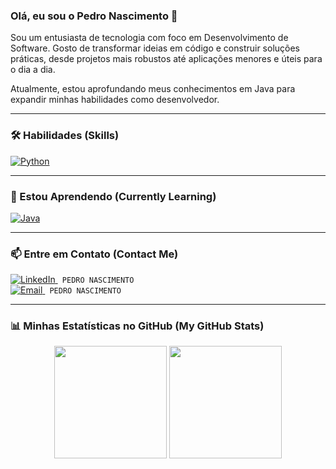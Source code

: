 ### Olá, eu sou o Pedro Nascimento 👋

<p align="left">
  Sou um entusiasta de tecnologia com foco em Desenvolvimento de Software. Gosto de transformar ideias em código e construir soluções práticas, desde projetos mais robustos até aplicações menores e úteis para o dia a dia.
</p>

<p align="left">
  Atualmente, estou aprofundando meus conhecimentos em Java para expandir minhas habilidades como desenvolvedor.
</p>

---

### 🛠️ Habilidades (Skills)
<p align="left">
  <a href="[https://www.python.org](https://www.python.org)" target="_blank" rel="noreferrer">
    <img src="[https://img.shields.io/badge/Python-3776AB?style=for-the-badge&logo=python](https://img.shields.io/badge/Python-3776AB?style=for-the-badge&logo=python)" alt="Python"/>
  </a>
</p>

---

### 🌱 Estou Aprendendo (Currently Learning)
<p align="left">
  <a href="[https://www.java.com](https://www.java.com)" target="_blank" rel="noreferrer">
    <img src="[https://img.shields.io/badge/Java-ED8B00?style=for-the-badge&logo=openjdk](https://img.shields.io/badge/Java-ED8B00?style=for-the-badge&logo=openjdk)" alt="Java"/>
  </a>
</p>

---

### 📫 Entre em Contato (Contact Me)
<p align="left">
  <a href="[https://www.linkedin.com/in/pedro-nascimento-silva-7157a137b](https://www.linkedin.com/in/pedro-nascimento-silva-7157a137b)" target="_blank">
    <img src="[https://img.shields.io/badge/LinkedIn-0077B5?style=for-the-badge&logo=linkedin&logoColor=white](https://img.shields.io/badge/LinkedIn-0077B5?style=for-the-badge&logo=linkedin&logoColor=white)" alt="LinkedIn"/>
  </a>
  <code> PEDRO NASCIMENTO </code>
  <br>
  <a href="mailto:pedrosilva2302@outlook.com">
    <img src="[https://img.shields.io/badge/Outlook-0078D4?style=for-the-badge&logo=microsoft-outlook&logoColor=white](https://img.shields.io/badge/Outlook-0078D4?style=for-the-badge&logo=microsoft-outlook&logoColor=white)" alt="Email"/>
  </a>
  <code> PEDRO NASCIMENTO </code>
</p>

---

### 📊 Minhas Estatísticas no GitHub (My GitHub Stats)

<p align="center">
  <img height="180em" src="[https://github-readme-stats.vercel.app/api?username=Pedro-Nascimento-Silva&show_icons=true&theme=dracula&include_all_commits=true&count_private=true](https://github-readme-stats.vercel.app/api?username=Pedro-Nascimento-Silva&show_icons=true&theme=dracula&include_all_commits=true&count_private=true)"/>
  <img height="180em" src="[https://github-readme-stats.vercel.app/api/top-langs/?username=Pedro-Nascimento-Silva&layout=compact&langs_count=7&theme=dracula](https://github-readme-stats.vercel.app/api/top-langs/?username=Pedro-Nascimento-Silva&layout=compact&langs_count=7&theme=dracula)"/>
</p>
